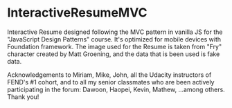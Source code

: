 InteractiveResumeMVC
===========

Interactive Resume designed following the MVC pattern in vanilla JS for the "JavaScript Design Patterns" course. It's optimized for mobile devices with Foundation framework.
The image used for the Resume is taken from "Fry" character created by Matt Groening, and the data that is been used is fake data.

Acknowledgements to Miriam, Mike, John, all the Udacity instructors of FEND's #1 cohort, and to all my senior classmates who are been actively participating in the forum: Dawoon, Haopei, Kevin, Mathew, ...among others. Thank you!